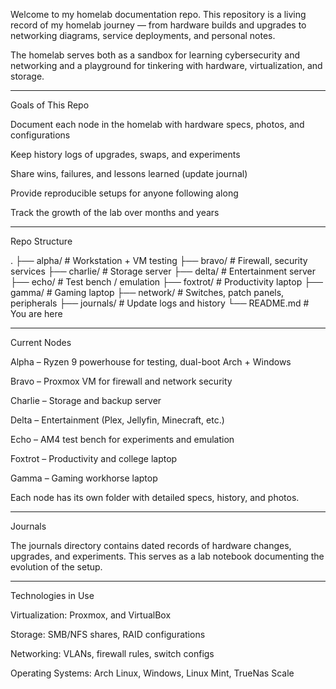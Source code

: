 Welcome to my homelab documentation repo.
This repository is a living record of my homelab journey — from hardware builds and upgrades to networking diagrams, service deployments, and personal notes.

The homelab serves both as a sandbox for learning cybersecurity and networking and a playground for tinkering with hardware, virtualization, and storage.


---

Goals of This Repo

Document each node in the homelab with hardware specs, photos, and configurations

Keep history logs of upgrades, swaps, and experiments

Share wins, failures, and lessons learned (update journal)

Provide reproducible setups for anyone following along

Track the growth of the lab over months and years



---

Repo Structure

.
├── alpha/        # Workstation + VM testing
├── bravo/        # Firewall, security services
├── charlie/      # Storage server
├── delta/        # Entertainment server
├── echo/         # Test bench / emulation
├── foxtrot/      # Productivity laptop
├── gamma/        # Gaming laptop
├── network/      # Switches, patch panels, peripherals
├── journals/     # Update logs and history
└── README.md     # You are here


---

Current Nodes

Alpha – Ryzen 9 powerhouse for testing, dual-boot Arch + Windows

Bravo – Proxmox VM for firewall and network security

Charlie – Storage and backup server

Delta – Entertainment (Plex, Jellyfin, Minecraft, etc.)

Echo – AM4 test bench for experiments and emulation

Foxtrot – Productivity and college laptop

Gamma – Gaming workhorse laptop


Each node has its own folder with detailed specs, history, and photos.


---

Journals

The journals directory contains dated records of hardware changes, upgrades, and experiments.
This serves as a lab notebook documenting the evolution of the setup.


---

Technologies in Use

Virtualization: Proxmox, and VirtualBox

Storage: SMB/NFS shares, RAID configurations

Networking: VLANs, firewall rules, switch configs

Operating Systems: Arch Linux, Windows, Linux Mint, TrueNas Scale
